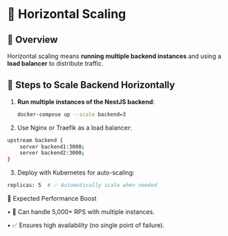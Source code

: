 # 🚀 Horizontal Scaling

## 🔹 Overview
Horizontal scaling means **running multiple backend instances** and using a **load balancer** to distribute traffic.

## 🔹 Steps to Scale Backend Horizontally
1. **Run multiple instances of the NestJS backend**:
   ```sh
   docker-compose up --scale backend=3
   ```
2.	Use Nginx or Traefik as a load balancer:
```sh
upstream backend {
    server backend1:3000;
    server backend2:3000;
}
```
3.	Deploy with Kubernetes for auto-scaling:
```sh
replicas: 5  # ✅ Automatically scale when needed
```
🔹 Expected Performance Boost 

•	🚀 Can handle 5,000+ RPS with multiple instances.

•	✅ Ensures high availability (no single point of failure).